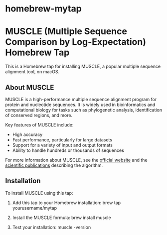 # homebrew-mytap
MUSCLE (Multiple Sequence Comparison by Log-Expectation) Homebrew Tap
===================================================================

This is a Homebrew tap for installing MUSCLE, a popular multiple sequence alignment tool, on macOS.

About MUSCLE
------------

MUSCLE is a high-performance multiple sequence alignment program for protein and nucleotide sequences. It is widely used in bioinformatics and computational biology for tasks such as phylogenetic analysis, identification of conserved regions, and more.

Key features of MUSCLE include:

- High accuracy
- Fast performance, particularly for large datasets
- Support for a variety of input and output formats
- Ability to handle hundreds or thousands of sequences

For more information about MUSCLE, see the [official website](https://github.com/rcedgar/muscle) and the [scientific publications](https://scholar.google.com/scholar?q=MUSCLE+multiple+sequence+alignment) describing the algorithm.

Installation
------------

To install MUSCLE using this tap:

1. Add this tap to your Homebrew installation:
brew tap yourusername/mytap


2. Install the MUSCLE formula:
brew install muscle

3. Test your installation:
muscle -version
